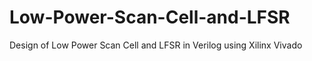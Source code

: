 # Low-Power-Scan-Cell-and-LFSR
Design of Low Power Scan Cell and LFSR in Verilog using Xilinx Vivado

